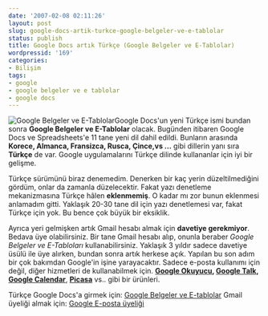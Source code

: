 ```yaml
---
date: '2007-02-08 02:11:26'
layout: post
slug: google-docs-artik-turkce-google-belgeler-ve-e-tablolar
status: publish
title: Google Docs artık Türkçe (Google Belgeler ve E-Tablolar)
wordpressid: '169'
categories:
- Bilişim
tags:
- google
- google belgeler ve e tablolar
- google docs
---
```


![Google Belgeler ve E-Tablolar](http://arsln.org/image/docsslogo.gif)Google Docs'un yeni Türkçe ismi bundan sonra **Google Belgeler ve E-Tablolar** olacak. Bugünden itibaren Google Docs ve Spreadsheets'e 11 tane yeni dil dahil edildi. Bunların arasında **Korece, Almanca, Fransizca, Rusca, Çince,vs ...** gibi dillerin yanı sıra **Türkçe** de var. Google uygulamalarını Türkçe dilinde kullananlar için iyi bir gelişme.

Türkçe sürümünü biraz denemedim. Denerken bir kaç yerin düzeltilmediğini gördüm, onlar da zamanla düzelecektir. Fakat yazı denetleme mekanizmasına Türkçe hâlen **eklenmemiş**. O kadar mı zor bunun eklenmesi anlamadım gitti. Yaklaşık 20-30 tane dil için yazı denetlemesi var, fakat Türkçe için yok. Bu bence çok büyük bir eksiklik.

Ayrıca yeri gelmişken artık Gmail hesabı almak için **davetiye gerekmiyor**. Bedava üye olabilirsiniz. Bir tane Gmail hesabı alıp, onunla beraber _Google Belgeler ve E-Tabloları_ kullanabilirsiniz. Yaklaşık 3 yıldır sadece davetiye üsülü ile üye alırken, bundan sonra artık herkese açık. Yapılan bu son adım bir çok bakımdan Google'in işine yarayacaktır. Sadece e-posta kullanımı için değil, diğer hizmetleri de kullanabilmek için. **[Google Okuyucu](http://www.google.com/reader/view/), [Google Talk](http://www.google.com/talk/), [Google Calendar](http://www.google.com/calendar)**, [**Picasa**](http://picasaweb.google.com/) vs.. gibi bir ürünleri.

Türkçe Google Docs'a girmek için: [Google Belgeler ve E-tablolar](http://docs.google.com/?hl=tr&pli=1)
Gmail üyeliği almak için: [Google E-posta üyeliği](http://mail.google.com/mail/signup)
